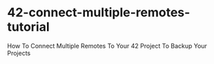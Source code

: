 # 42-connect-multiple-remotes-tutorial
How To Connect Multiple Remotes To Your 42 Project To Backup Your Projects
